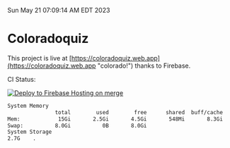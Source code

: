 Sun May 21 07:09:14 AM EDT 2023

# Coloradoquiz


This project is live at [https://coloradoquiz.web.app](https://coloradoquiz.web.app "colorado!") thanks to Firebase.

CI Status: 

[![Deploy to Firebase Hosting on merge](https://github.com/teamkushal/coloradoquiz/actions/workflows/firebase-hosting-merge.yml/badge.svg)](https://github.com/teamkushal/coloradoquiz/actions/workflows/firebase-hosting-merge.yml)

```bash
System Memory
               total        used        free      shared  buff/cache   available
Mem:            15Gi       2.5Gi       4.5Gi       548Mi       8.3Gi        11Gi
Swap:          8.0Gi          0B       8.0Gi
System Storage
2.7G	.
```
```bash
